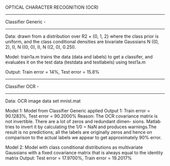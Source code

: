 OPTICAL CHARACTER RECOGNITION (OCR)

**************************************************************************************
Classifier Generic -
**************************************************************************************
Data: drawn from a distribution over R2 × {0, 1, 2} where the class prior is uniform, and the class conditional densities are bivariate Gaussians N ((0, 2), I), N ((0, 0), I), N ((2, 0), 0.25I).

Model: train1a.m trains the data (data and labels) to get a classifer, and evaluates it on the test data (testdata and testlabels) using test1a.m

Output: Train error = 14%, Test error = 15.8%


**************************************************************************************
Classifier OCR -
**************************************************************************************
Data: OCR image data set mnist.mat

Model 1: Model from Classifier Generic applied
Output 1: Train error = 90.1283%, Test error = 90.2000%
Reason: The OCR covariance matrix is not invertible. There are a lot of zeros and redundant dimen- sions. Matlab tries to invert it by calculating the 1/0 = NaN and produces warnings.The result is no predictions; all the labels are originally zeros and hence on comparison to the actual labels we appear to get approximately 90% error.

Model 2: Model with class conditional distributions as multivariate Gaussians with a fixed covariance matrix that is always equal to the identity matrix
Output: Test error = 17.9700%, Train error = 19.2017%
